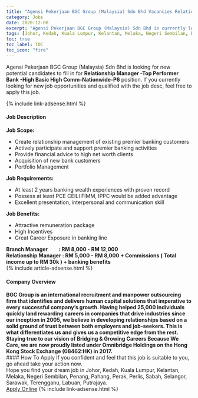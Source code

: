 ```yaml
---
title: "Agensi Pekerjaan BGC Group (Malaysia) Sdn Bhd Vacancies Relationship Manager -Top Performer Bank -High Basic High Comm-Nationwide-P6" 
category: Jobs 
date: 2020-12-08 
excerpt: "Agensi Pekerjaan BGC Group (Malaysia) Sdn Bhd is currently looking for suitable person to fill in the Relationship Manager -Top Performer Bank -High Basic High Comm-Nationwide-P6 which positioned at Johor, Kedah, Kuala Lumpur, Kelantan, Melaka, Negeri Sembilan, Penang, Pahang, Perak, Perlis, Sabah, Selangor, Sarawak, Terengganu, Labuan, Putrajaya" 
tags: [Johor, Kedah, Kuala Lumpur, Kelantan, Melaka, Negeri Sembilan, Penang, Pahang, Perak, Perlis, Sabah, Selangor, Sarawak, Terengganu, Labuan, Putrajaya] 
toc: true 
toc_label: TOC 
toc_icon: "fire" 
--- 
```


<p>Agensi Pekerjaan BGC Group (Malaysia) Sdn Bhd is looking for new potential candidates to fill in for <b>Relationship Manager -Top Performer Bank -High Basic High Comm-Nationwide-P6</b> position. If you currently looking for new job opportunities and qualified with the job desc, feel free to apply this job.
</p>{% include link-adsense.html %} 
<div><div><div><h4>Job Description</h4></div></div><div><div><span><div><div><strong>Job Scope:&#160;</strong></div><ul><li>Create relationship management of existing premier banking customers</li><li>Actively participate and support premier banking activities</li><li>Provide financial advice to high net worth clients&#160;</li><li>Acquisition of new bank customers&#160;</li><li>Portfolio Management&#160;</li></ul><div><strong>Job Requirements:&#160;</strong></div><ul><li>At least 2 years banking wealth experiences with proven record</li><li>Possess at least PCE CEILI FIMM, IPPC would be added advantage&#160;</li><li>Excellent presentation, interpersonal and communication skill&#160;</li></ul><div><strong>Job Benefits:&#160;</strong></div><ul><li>Attractive remuneration package&#160;</li><li>High Incentives&#160;</li><li>Great Career Exposure in banking line&#160;</li></ul><div><strong>Branch Manager&#160; &#160; &#160; &#160; &#160;: RM 8,000 - RM 12,000&#160;</strong></div><div><strong>Relationship Manager : RM 5,000 - RM 8,000 + Commissions ( Total income up to RM 30k ) + banking benefits&#160;</strong></div></div></span></div></div></div> 
{% include article-adsense.html %} 
<div><div><div><h4>Company Overview</h4></div></div><div><div><span><div><div><strong>BGC Group is an international recruitment and manpower outsourcing firm that identifies and delivers human capital solutions that imperative to every successful company&#8217;s growth. Having helped 25,000 individuals quickly land rewarding careers in companies that drive industries since our inception in 2005, we believe in developing relationships based on a solid ground of trust between both employers and job-seekers. This is what differentiates us and gives us a competitive edge from the rest.<br>Staying true to our vision of Bridging &amp; Growing Careers Because We Care, we are now proudly listed under Omnibridge Holdings on the Hong Kong Stock Exchange (08462:HK) in 2017.</strong></div></div></span></div></div></div> 
#### How To Apply 
If you confident and feel that this job is suitable to you, go ahead take your action now. <br/> 
Hope you find your dream job in Johor, Kedah, Kuala Lumpur, Kelantan, Melaka, Negeri Sembilan, Penang, Pahang, Perak, Perlis, Sabah, Selangor, Sarawak, Terengganu, Labuan, Putrajaya. <br/> 
<a href="https://www.jobstreet.com.my/en/job/relationship-manager-top-performer-bank-high-basic-high-comm-nationwide-p6-4439145?jobId=jobstreet-my-job-4439145&sectionRank=23&token=0~e77e977c-a413-4f53-af5b-e15a407bc466&fr=SRP%20View%20In%20New%20Ta" class="btn btn--info" target="_blank" rel="nofollow noopenner">Apply Online</a> 
{% include link-adsense.html %} 